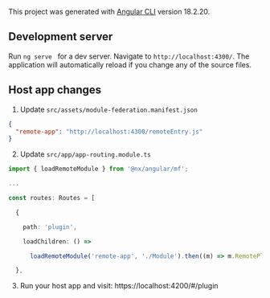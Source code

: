 
This project was generated with [Angular CLI](https://github.com/angular/angular-cli) version 18.2.20.

## Development server

Run `ng serve ` for a dev server. Navigate to `http://localhost:4300/`. The application will automatically reload if you change any of the source files.

## Host app changes

1. Update `src/assets/module-federation.manifest.json `

```json
{ 
  "remote-app": "http://localhost:4300/remoteEntry.js" 
}
```

2. Update `src/app/app-routing.module.ts`

```typescript
import { loadRemoteModule } from '@nx/angular/mf'; 

... 

const routes: Routes = [ 

  { 

    path: 'plugin', 

    loadChildren: () => 

      loadRemoteModule('remote-app', './Module').then((m) => m.RemotePluginModule) 

  },
```
3. Run your host app and visit: https://localhost:4200/#/plugin
